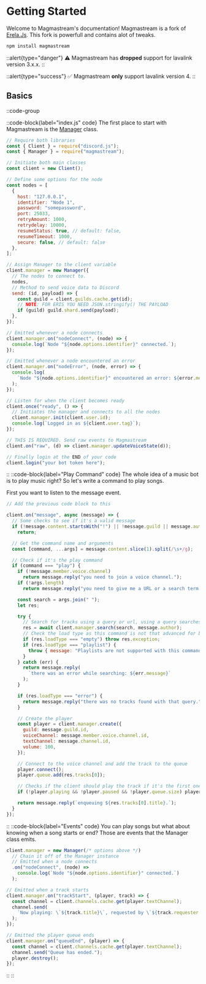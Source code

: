 # Getting Started

Welcome to Magmastream's documentation! Magmastream is a fork of [Erela.Js](https://github.com/MenuDocs/erela.js). This fork is powerfull and contains alot of tweaks.

```bash [npm]
npm install magmastream
```

::alert{type="danger"}
⚠️ Magmastream has **dropped** support for lavalink version 3.x.x.
::

::alert{type="success"}
✅ Magmastream **only** support lavalink version 4.
::

## Basics

::code-group

::code-block{label="index.js" code}
The first place to start with Magmastream is the [Manager](../classes/manager#constructor) class.

```javascript
// Require both libraries
const { Client } = require("discord.js");
const { Manager } = require("magmastream");

// Initiate both main classes
const client = new Client();

// Define some options for the node
const nodes = [
  {
    host: "127.0.0.1",
    identifier: "Node 1",
    password: "somepassword",
    port: 25033,
    retryAmount: 1000,
    retrydelay: 10000,
    resumeStatus: true, // default: false,
    resumeTimeout: 1000,
    secure: false, // default: false
  },
];

// Assign Manager to the client variable
client.manager = new Manager({
  // The nodes to connect to.
  nodes,
  // Method to send voice data to Discord
  send: (id, payload) => {
    const guild = client.guilds.cache.get(id);
    // NOTE: FOR ERIS YOU NEED JSON.stringify() THE PAYLOAD
    if (guild) guild.shard.send(payload);
  },
});

// Emitted whenever a node connects
client.manager.on("nodeConnect", (node) => {
  console.log(`Node "${node.options.identifier}" connected.`);
});

// Emitted whenever a node encountered an error
client.manager.on("nodeError", (node, error) => {
  console.log(
    `Node "${node.options.identifier}" encountered an error: ${error.message}.`
  );
});

// Listen for when the client becomes ready
client.once("ready", () => {
  // Initiates the manager and connects to all the nodes
  client.manager.init(client.user.id);
  console.log(`Logged in as ${client.user.tag}`);
});

// THIS IS REQUIRED. Send raw events to Magmastream
client.on("raw", (d) => client.manager.updateVoiceState(d));

// Finally login at the END of your code
client.login("your bot token here");
```

::
::code-block{label="Play Command" code}
The whole idea of a music bot is to play music right? So let's write a command to play songs.

First you want to listen to the message event.

```javascript
// Add the previous code block to this

client.on("message", async (message) => {
  // Some checks to see if it's a valid message
  if (!message.content.startsWith("!") || !message.guild || message.author.bot)
    return;

  // Get the command name and arguments
  const [command, ...args] = message.content.slice(1).split(/\s+/g);

  // Check if it's the play command
  if (command === "play") {
    if (!message.member.voice.channel)
      return message.reply("you need to join a voice channel.");
    if (!args.length)
      return message.reply("you need to give me a URL or a search term.");

    const search = args.join(" ");
    let res;

    try {
      // Search for tracks using a query or url, using a query searches youtube automatically and the track requester object
      res = await client.manager.search(search, message.author);
      // Check the load type as this command is not that advanced for basics
      if (res.loadType === "empty") throw res.exception;
      if (res.loadType === "playlist") {
        throw { message: "Playlists are not supported with this command." };
      }
    } catch (err) {
      return message.reply(
        `there was an error while searching: ${err.message}`
      );
    }

    if (res.loadType === "error") {
      return message.reply("there was no tracks found with that query.");
    }

    // Create the player
    const player = client.manager.create({
      guild: message.guild.id,
      voiceChannel: message.member.voice.channel.id,
      textChannel: message.channel.id,
      volume: 100,
    });

    // Connect to the voice channel and add the track to the queue
    player.connect();
    player.queue.add(res.tracks[0]);

    // Checks if the client should play the track if it's the first one added
    if (!player.playing && !player.paused && !player.queue.size) player.play();

    return message.reply(`enqueuing ${res.tracks[0].title}.`);
  }
});
```

::
::code-block{label="Events" code}
You can play songs but what about knowing when a song starts or end? Those are events that the Manager class emits.

```javascript
client.manager = new Manager(/* options above */)
  // Chain it off of the Manager instance
  // Emitted when a node connects
  .on("nodeConnect", (node) =>
    console.log(`Node "${node.options.identifier}" connected.`)
  );

// Emitted when a track starts
client.manager.on("trackStart", (player, track) => {
  const channel = client.channels.cache.get(player.textChannel);
  channel.send(
    `Now playing: \`${track.title}\`, requested by \`${track.requester.username}\`.`
  );
});

// Emitted the player queue ends
client.manager.on("queueEnd", (player) => {
  const channel = client.channels.cache.get(player.textChannel);
  channel.send("Queue has ended.");
  player.destroy();
});
```

::
::
